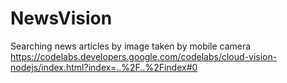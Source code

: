 # NewsVision
Searching news articles by image taken by mobile camera
https://codelabs.developers.google.com/codelabs/cloud-vision-nodejs/index.html?index=..%2F..%2Findex#0
